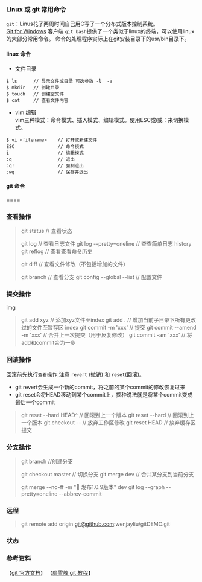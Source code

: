 ### Linux 或 git 常用命令
`git`：Linus花了两周时间自己用C写了一个分布式版本控制系统。  
[Git for Windows](https://git-scm.com/download/win) 客户端 `git bash`提供了一个类似于linux的终端，可以使用linux的大部分常用命令。
命令的处理程序实际上在git安装目录下的usr/bin目录下。  

#### linux 命令  
- 文件目录  
```
$ ls      // 显示文件或目录 可选参数 -l  -a
$ mkdir   // 创建目录
$ touch   // 创建空文件
$ cat     // 查看文件内容
```
- vim 编辑  
vim三种模式：命令模式、插入模式、编辑模式。使用ESC或i或：来切换模式。
```
$ vi <filename>    // 打开或新建文件
ESC                // 命令模式
i                  // 编辑模式
:q                 // 退出
:q!                // 强制退出
:wq                // 保存并退出
```

#### git 命令
====


### 查看操作  
> git status                        // 查看状态
> 
> git log                           // 查看日志文件
> git log --pretty=oneline          // 查查简单日志 history
> git reflog                        // 查看查看命令历史
> 
> git diff                          // 查看文件修改（不包括增加的文件）
> 
> git branch                        // 查看分支
> git config --global  --list       // 配置文件


### 提交操作
img

> git add xyz                       // 添加xyz文件至index
> git add .                         // 增加当前子目录下所有更改过的文件至暂存区 index
> git commit -m 'xxx'               // 提交
> git commit --amend -m 'xxx'       // 合并上一次提交（用于反复修改）
> git commit -am 'xxx'              // 将add和commit合为一步

### 回滚操作  
回滚前先执行`查看`操作,注意 `revert` (撤销) 和 `reset`(回滚)。  
- git revert会生成一个新的commit，将之前的某个commit的修改恢复过来
- git reset会将HEAD移动到某个commit上，换种说法就是将某个commit变成最后一个commit

> git reset --hard HEAD^            // 回滚到上一个版本
> git reset --hard                  // 回滚到上一个版本
> git checkout -- <file>            // 放弃工作区修改
> git reset HEAD <file>             // 放弃缓存区提交

### 分支操作

> git branch <name>                  //创建分支
> 
> git checkout master                // 切换分支
> git merge dev                      // 合并某分支到当前分支
> 
> git merge --no-ff -m ":bookmark: 发布1.0.9版本" dev
> git log --graph --pretty=oneline --abbrev-commit




### 远程

> git remote add origin git@github.com:wenjayliu/gitDEMO.git

### 状态
[](https://www.liaoxuefeng.com/files/attachments/0013849077337835a877df2d26742b88dd7f56a6ace3ecf000/0)







### 参考资料
【[git 官方文档](https://git-scm.com/docs)】
【[廖雪峰 git 教程](https://www.liaoxuefeng.com/wiki/0013739516305929606dd18361248578c67b8067c8c017b000)】



